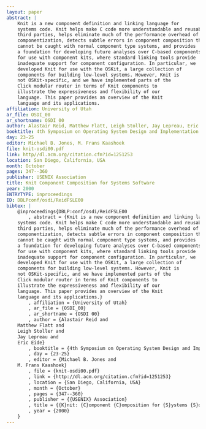 ```yaml
---
layout: paper
abstract: |
    Knit is a new component definition and linking language for
    systems code. Knit helps make C code more understandable and reusable by
    third parties, helps eliminate much of the performance overhead of
    componentization, detects subtle errors in component composition that
    cannot be caught with normal component type systems, and provides
    a foundation for developing future analyses over C-based components, such as cross-component optimization. The language is especially designed
    for use with component kits, where standard linking tools provide
    inadequate support for component configuration. In particular, we
    developed Knit for use with the OSKit, a large collection of
    components for building low-level systems. However, Knit is
    not OSKit-specific, and we have implemented parts of the
    Click modular router in terms of Knit components to
    illustrate the expressiveness and flexibility of our
    language. This paper provides an overview of the Knit
    language and its applications.
affiliation: University of Utah
ar_file: OSDI_00
ar_shortname: OSDI 00
author: Alastair Reid, Matthew Flatt, Leigh Stoller, Jay Lepreau, Eric Eide
booktitle: 4th Symposium on Operating System Design and Implementation (OSDI 2000)
day: 23-25
editor: Michael B. Jones, M. Frans Kaashoek
file: knit-osdi00.pdf
link: http//dl.acm.org/citation.cfm?id=1251253
location: San Diego, California, USA
month: October
pages: 347--360
publisher: USENIX Association
title: Knit Component Composition for Systems Software
year: 2000
ENTRYTYPE: inproceedings
ID: DBLPconf/osdi/ReidFSLE00
bibtex: |
    @inproceedings{DBLP:conf/osdi/ReidFSLE00
        , abstract = {Knit is a new component definition and linking language for
    systems code. Knit helps make C code more understandable and reusable by
    third parties, helps eliminate much of the performance overhead of
    componentization, detects subtle errors in component composition that
    cannot be caught with normal component type systems, and provides
    a foundation for developing future analyses over C-based components, such as cross-component optimization. The language is especially designed
    for use with component kits, where standard linking tools provide
    inadequate support for component configuration. In particular, we
    developed Knit for use with the OSKit, a large collection of
    components for building low-level systems. However, Knit is
    not OSKit-specific, and we have implemented parts of the
    Click modular router in terms of Knit components to
    illustrate the expressiveness and flexibility of our
    language. This paper provides an overview of the Knit
    language and its applications.}
        , affiliation = {University of Utah}
        , ar_file = {OSDI_00}
        , ar_shortname = {OSDI 00}
        , author = {Alastair Reid and
    Matthew Flatt and
    Leigh Stoller and
    Jay Lepreau and
    Eric Eide}
        , booktitle = {4th Symposium on Operating System Design and Implementation ({OSDI} 2000)}
        , day = {23-25}
        , editor = {Michael B. Jones and
    M. Frans Kaashoek}
        , file = {knit-osdi00.pdf}
        , link = {http://dl.acm.org/citation.cfm?id=1251253}
        , location = {San Diego, California, USA}
        , month = {October}
        , pages = {347--360}
        , publisher = {{USENIX} Association}
        , title = {{K}nit: {C}omponent {C}omposition for {S}ystems {S}oftware}
        , year = {2000}
    }
---
```

